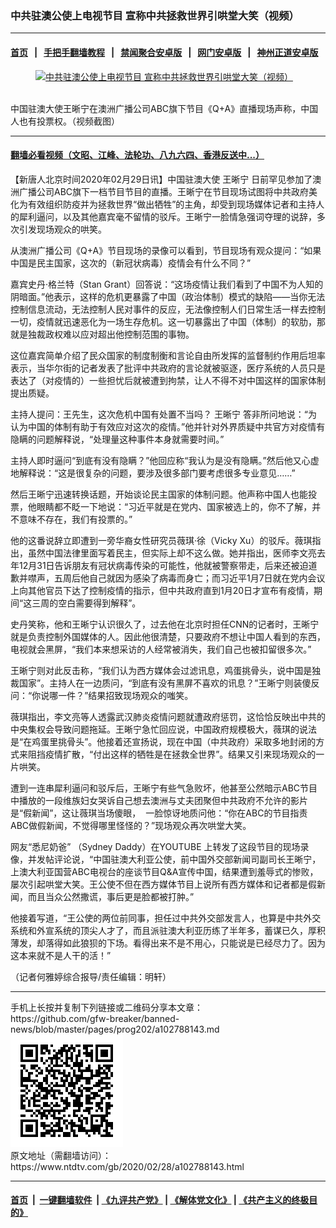 ### 中共驻澳公使上电视节目 宣称中共拯救世界引哄堂大笑（视频）
------------------------

#### [首页](https://github.com/gfw-breaker/banned-news/blob/master/README.md) &nbsp;&nbsp;|&nbsp;&nbsp; [手把手翻墙教程](https://github.com/gfw-breaker/guides/wiki) &nbsp;&nbsp;|&nbsp;&nbsp; [禁闻聚合安卓版](https://github.com/gfw-breaker/bn-android) &nbsp;&nbsp;|&nbsp;&nbsp; [网门安卓版](https://github.com/oGate2/oGate) &nbsp;&nbsp;|&nbsp;&nbsp; [神州正道安卓版](https://github.com/SzzdOgate/update) 



<div><div class="featured_image">
 <a href="https://i.ntdtv.com/assets/uploads/2020/02/491f7736b2e3f2f78593a7913f34466e.jpg" target="_blank">
  <figure>
   <img alt="中共驻澳公使上电视节目 宣称中共拯救世界引哄堂大笑（视频）" src="https://i.ntdtv.com/assets/uploads/2020/02/491f7736b2e3f2f78593a7913f34466e-800x450.jpg"/>
  </figure><br/>
 </a>
 <span class="caption">
  中国驻澳大使王晰宁在澳洲广播公司ABC旗下节目《Q+A》直播现场声称，中国人也有投票权。（视频截图）
 </span>
</div>
</div><hr/>

#### [翻墙必看视频（文昭、江峰、法轮功、八九六四、香港反送中...）](https://github.com/gfw-breaker/banned-news/blob/master/pages/link3.md)

<div><div class="post_content" itemprop="articleBody">
 <p>
  【新唐人北京时间2020年02月29日讯】中国驻澳大使
  <ok href="https://www.ntdtv.com/gb/王晰宁.htm">
   王晰宁
  </ok>
  日前罕见参加了澳洲广播公司ABC旗下一档节目节目的直播。王晰宁在节目现场试图将中共政府美化为有效组织防疫并为拯救世界“做出牺牲”的主角，却受到现场媒体记者和主持人的犀利逼问，以及其他嘉宾毫不留情的驳斥。王晰宁一脸情急强词夺理的说辞，多次引发现场观众的哄笑。
 </p>
 <p>
  从澳洲广播公司《Q+A》节目现场的录像可以看到，节目现场有观众提问：“如果中国是民主国家，这次的（新冠状病毒）疫情会有什么不同？”
 </p>
 <p>
  嘉宾史丹·格兰特（Stan Grant）回答说：“这场疫情让我们看到了中国不为人知的阴暗面。”他表示，这样的危机更暴露了中国（政治体制）模式的缺陷——当你无法控制信息流动，无法控制人民对事件的反应，无法像控制人们日常生活一样去控制一切，疫情就迅速恶化为一场生存危机。这一切暴露出了中国（体制）的软肋，那就是独裁政权难以应对超出他控制范围的事物。
 </p>
 <p>
  这位嘉宾简单介绍了民众国家的制度制衡和言论自由所发挥的监督制约作用后坦率表示，当华尔街的记者发表了批评中共政府的言论就被驱逐，医疗系统的人员只是表达了（对疫情的）一些担忧后就被遭到拘禁，让人不得不对中国这样的国家体制提出质疑。
 </p>
 <p>
  主持人提问：王先生，这次危机中国有处置不当吗？
  <ok href="https://www.ntdtv.com/gb/王晰宁.htm">
   王晰宁
  </ok>
  答非所问地说：“为认为中国的体制有助于有效应对这次的疫情。”他并针对外界质疑中共官方对疫情有隐瞒的问题解释说，“处理量这种事件本身就需要时间。”
 </p>
 <p>
  主持人即时逼问“到底有没有隐瞒？”他回应称“我认为是没有隐瞒。”然后他又心虚地解释说：“这是很复杂的问题，要涉及很多部门要考虑很多专业意见……”
 </p>
 <p>
  然后王晰宁迅速转换话题，开始谈论民主国家的体制问题。他声称中国人也能投票，他眼睛都不眨一下地说：“习近平就是在党内、国家被选上的，你不了解，并不意味不存在，我们有投票的。”
 </p>
 <p>
  他的这番说辞立即遭到一旁华裔女性研究员薇琪·徐（Vicky Xu）的驳斥。薇琪指出，虽然中国法律里面写着民主，但实际上却不这么做。她并指出，医师李文亮去年12月31日告诉朋友有冠状病毒传染的可能性，他就被警察带走，后来还被迫道歉并噤声，五周后他自己就因为感染了病毒而身亡；而习近平1月7日就在党内会议上向其他官员下达了控制疫情的指示，但中共政府直到1月20日才宣布有疫情，期间“这三周的空白需要得到解释”。
 </p>
 <p>
  史丹笑称，他和王晰宁认识很久了，过去他在北京时担任CNN的记者时，王晰宁就是负责控制外国媒体的人。因此他很清楚，只要政府不想让中国人看到的东西，电视就会黑屏，“我们本来想采访的人经常被消失，我们自己也被扣留很多次。”
 </p>
 <p>
  王晰宁则对此反击称，“我们认为西方媒体会过滤讯息，鸡蛋挑骨头，说中国是独裁国家”。主持人在一边质问，“到底有没有黑屏不喜欢的讯息？”王晰宁则装傻反问：“你说哪一件？”结果招致现场观众的嗤笑。
 </p>
 <p>
  薇琪指出，李文亮等人透露武汉肺炎疫情问题就遭政府惩罚，这恰恰反映出中共的中央集权会导致问题拖延。王晰宁急忙回应说，中国政府规模极大，薇琪的说法是“在鸡蛋里挑骨头”。他接着还宣扬说，现在中国（中共政府）采取多地封闭的方式来阻挡疫情扩散，“付出这样的牺牲是在拯救全世界”。结果又引来现场观众的一片哄笑。
 </p>
 <p>
  遭到一连串犀利逼问和驳斥后，王晰宁有些气急败坏，他甚至公然暗示ABC节目中播放的一段维族妇女哭诉自己想去澳洲与丈夫团聚但中共政府不允许的影片是“假新闻”，这让薇琪当场傻眼，  一脸惊讶地质问他：“你在ABC的节目指责ABC做假新闻，不觉得哪里怪怪的？”现场观众再次哄堂大笑。
 </p>
 <p>
  网友“悉尼奶爸” （Sydney Daddy）在YOUTUBE 上转发了这段节目的现场录像，并发帖评论说，“中国驻澳大利亚公使，前中国外交部新闻司副司长王晰宁，上澳大利亚国营ABC电视台的座谈节目Q&amp;A宣传中国，结果遭到羞辱式的惨败，屡次引起哄堂大笑。王公使不但在西方媒体节目上说所有西方媒体和记者都是假新闻，而且当众公然撒谎，事后更是脸都被打肿。”
 </p>
 <p>
  他接着写道，“王公使的两位前同事，担任过中共外交部发言人，也算是中共外交系统和外宣系统的顶尖人才了，而且派驻澳大利亚历练了半年多，蓄谋已久，厚积薄发，却落得如此狼狈的下场。看得出来不是不用心，只能说是已经尽力了。因为这本来就不是人干的活！”
 </p>
 <div class="video_fit_container">
 </div>
 <p>
 </p>
 <p>
  （记者何雅婷综合报导/责任编辑：明轩）
 </p>
 <div class="single_ad">
 </div>
</div>
</div>
<hr/>
手机上长按并复制下列链接或二维码分享本文章：<br/>
https://github.com/gfw-breaker/banned-news/blob/master/pages/prog202/a102788143.md <br/>
<a href='https://github.com/gfw-breaker/banned-news/blob/master/pages/prog202/a102788143.md'><img src='https://github.com/gfw-breaker/banned-news/blob/master/pages/prog202/a102788143.md.png'/></a> <br/>
原文地址（需翻墙访问）：https://www.ntdtv.com/gb/2020/02/28/a102788143.html


------------------------
#### [首页](https://github.com/gfw-breaker/banned-news/blob/master/README.md) &nbsp;|&nbsp; [一键翻墙软件](https://github.com/gfw-breaker/nogfw/blob/master/README.md) &nbsp;| [《九评共产党》](https://github.com/gfw-breaker/9ping.md/blob/master/README.md#九评之一评共产党是什么) | [《解体党文化》](https://github.com/gfw-breaker/jtdwh.md/blob/master/README.md) | [《共产主义的终极目的》](https://github.com/gfw-breaker/gczydzjmd.md/blob/master/README.md)


<img src='http://gfw-breaker.win/banned-news/pages/prog202/a102788143.md' width='0px' height='0px'/>